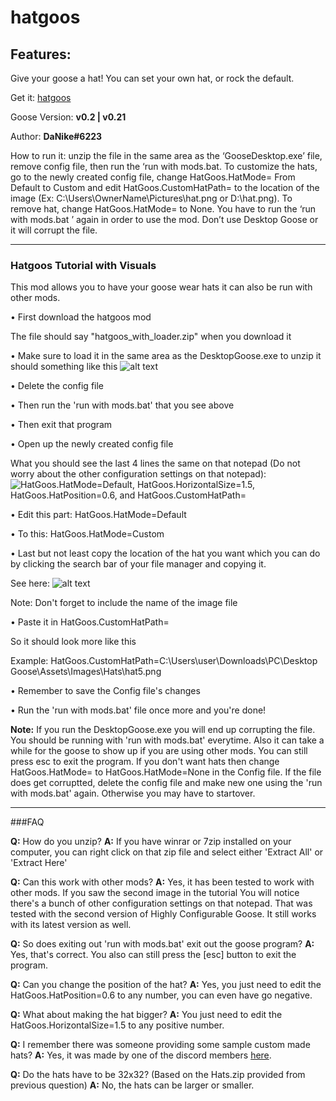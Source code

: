 # hatgoos

## Features:
Give your goose a hat! You can set your own hat, or rock the default.

Get it: [hatgoos](https://cdn.discordapp.com/attachments/672363951232778251/673005959211253781/hatgoos_with_loader.zip)

Goose Version: **v0.2 \| v0.21**

Author: **DaNike#6223**

How to run it: unzip the file in the same area as the ‘GooseDesktop.exe’ file, 
remove config file, then run the ‘run with mods.bat. 
To customize the hats, go to the newly created config file, 
change HatGoos.HatMode= From Default to Custom and 
edit HatGoos.CustomHatPath= to the location of the image 
(Ex: C:\Users\OwnerName\Pictures\hat.png or D:\hat.png). 
To remove hat, change HatGoos.HatMode= to None. 
You have to run the ‘run with mods.bat ’ again in order to use the mod. 
Don’t use Desktop Goose or it will corrupt the file.

---

### Hatgoos Tutorial with Visuals
This mod allows you to have your goose wear hats it can also be run with other mods.

• First download the hatgoos mod

The file should say "hatgoos_with_loader.zip" when you download it

• Make sure to load it in the same area as the DesktopGoose.exe to unzip it should something like this
![alt text](https://cdn.discordapp.com/attachments/672263146240737280/673282204100460554/unknown.png)

• Delete the config file

• Then run the 'run with mods.bat' that you see above

• Then exit that program

• Open up the newly created config file

What you should see the last 4 lines the same on that notepad (Do not worry about the other configuration settings on that notepad):
![HatGoos.HatMode=Default, HatGoos.HorizontalSize=1.5, HatGoos.HatPosition=0.6, and HatGoos.CustomHatPath=](https://cdn.discordapp.com/attachments/672263146240737280/673283260335521812/unknown.png "The last 4 line is what should show on your notepad")

• Edit this part:
HatGoos.HatMode=Default

• To this:
HatGoos.HatMode=Custom

• Last but not least copy the location of the hat you want which you can do by clicking the search bar of your file manager and copying it.

See here:
![alt text](https://cdn.discordapp.com/attachments/672554163925942328/673297535464505381/unknown.png "The bar that lists out the section you are currently in for your file manager click that")

Note: Don't forget to include the name of the image file

• Paste it in HatGoos.CustomHatPath= 

So it should look more like this

Example:
HatGoos.CustomHatPath=C:\Users\user\Downloads\PC\Desktop Goose\Assets\Images\Hats\hat5.png

• Remember to save the Config file's changes

• Run the 'run with mods.bat' file once more and you're done!

**Note:** If you run the DesktopGoose.exe you will end up corrupting the file. You should be running with 'run with mods.bat' everytime. Also it can take a while for the goose to show up if you are using other mods. You can still press esc to exit the program. If you don't want hats then change HatGoos.HatMode= to HatGoos.HatMode=None in the Config file. If the file does get corruptted, delete the config file and make new one using the 'run with mods.bat' again. Otherwise you may have to startover.

---

###FAQ

**Q:** How do you unzip?
**A:** If you have winrar or 7zip installed on your computer, you can right click on that zip file and select either 'Extract All' or 'Extract Here'

**Q:** Can this work with other mods?
**A:** Yes, it has been tested to work with other mods. If you saw the second image in the tutorial You will notice there's a bunch of other configuration settings on that notepad. That was tested with the second version of Highly Configurable Goose. It still works with its latest version as well.

**Q:** So does exiting out 'run with mods.bat' exit out the goose program?
**A:** Yes, that's correct. You also can still press the [esc] button to exit the program.

**Q:** Can you change the position of the hat?
**A:** Yes, you just need to edit the HatGoos.HatPosition=0.6 to any number, you can even have go negative.

**Q:** What about making the hat bigger?
**A:** You just need to edit the HatGoos.HorizontalSize=1.5 to any positive number.

**Q:** I remember there was someone providing some sample custom made hats?
**A:** Yes, it was made by one of the discord members [here](https://cdn.discordapp.com/attachments/672263146240737280/673426615228825600/Hats.zip).

**Q:** Do the hats have to be 32x32? (Based on the Hats.zip provided from previous question)
**A:** No, the hats can be larger or smaller.
